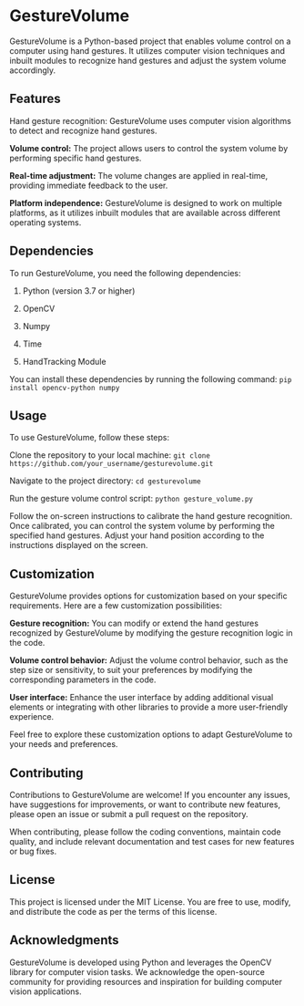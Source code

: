 # GestureVolume

GestureVolume is a Python-based project that enables volume control on a computer using hand gestures. It utilizes computer vision techniques and inbuilt modules to recognize hand gestures and adjust the system volume accordingly.


## Features
Hand gesture recognition: GestureVolume uses computer vision algorithms to detect and recognize hand gestures.

**Volume control:** The project allows users to control the system volume by performing specific hand gestures.

**Real-time adjustment:** The volume changes are applied in real-time, providing immediate feedback to the user.

**Platform independence:** GestureVolume is designed to work on multiple platforms, as it utilizes inbuilt modules that are available across different operating systems.


## Dependencies
To run GestureVolume, you need the following dependencies:

1. Python (version 3.7 or higher)

2. OpenCV

3. Numpy

4. Time

5. HandTracking Module

You can install these dependencies by running the following command:
`pip install opencv-python numpy`


## Usage
To use GestureVolume, follow these steps:

Clone the repository to your local machine:
`git clone https://github.com/your_username/gesturevolume.git`

Navigate to the project directory:
`cd gesturevolume`

Run the gesture volume control script:
`python gesture_volume.py`

Follow the on-screen instructions to calibrate the hand gesture recognition.
Once calibrated, you can control the system volume by performing the specified hand gestures. Adjust your hand position according to the instructions displayed on the screen.


## Customization
GestureVolume provides options for customization based on your specific requirements. Here are a few customization possibilities:

**Gesture recognition:** You can modify or extend the hand gestures recognized by GestureVolume by modifying the gesture recognition logic in the code.

**Volume control behavior:** Adjust the volume control behavior, such as the step size or sensitivity, to suit your preferences by modifying the corresponding parameters in the code.

**User interface:** Enhance the user interface by adding additional visual elements or integrating with other libraries to provide a more user-friendly experience.

Feel free to explore these customization options to adapt GestureVolume to your needs and preferences.


## Contributing
Contributions to GestureVolume are welcome! If you encounter any issues, have suggestions for improvements, or want to contribute new features, please open an issue or submit a pull request on the repository.

When contributing, please follow the coding conventions, maintain code quality, and include relevant documentation and test cases for new features or bug fixes.


## License
This project is licensed under the MIT License. You are free to use, modify, and distribute the code as per the terms of this license.


## Acknowledgments
GestureVolume is developed using Python and leverages the OpenCV library for computer vision tasks.
We acknowledge the open-source community for providing resources and inspiration for building computer vision applications.
